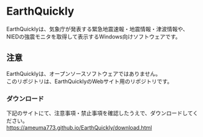 # EarthQuickly
EarthQuicklyは、気象庁が発表する緊急地震速報・地震情報・津波情報や、
<br>
NIEDの強震モニタを取得して表示するWindows向けソフトウェアです。

## 注意
EarthQuicklyは、オープンソースソフトウェアではありません。
<br>
このリポジトリは、EarthQuicklyのWebサイト用のリポジトリです。

### ダウンロード
下記のサイトにて、注意事項・禁止事項を確認したうえで、ダウンロードしてください。
<br>
https://ameuma773.github.io/EarthQuickly/download.html
